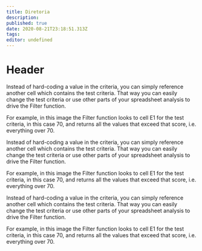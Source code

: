 ```yaml
---
title: Diretoria
description: 
published: true
date: 2020-08-21T23:18:51.313Z
tags: 
editor: undefined
---
```


# Header
Instead of hard-coding a value in the criteria, you can simply reference another cell which contains the test criteria. That way you can easily change the test criteria or use other parts of your spreadsheet analysis to drive the Filter function.

For example, in this image the Filter function looks to cell E1 for the test criteria, in this case 70, and returns all the values that exceed that score, i.e. everything over 70.

Instead of hard-coding a value in the criteria, you can simply reference another cell which contains the test criteria. That way you can easily change the test criteria or use other parts of your spreadsheet analysis to drive the Filter function.

For example, in this image the Filter function looks to cell E1 for the test criteria, in this case 70, and returns all the values that exceed that score, i.e. everything over 70.

Instead of hard-coding a value in the criteria, you can simply reference another cell which contains the test criteria. That way you can easily change the test criteria or use other parts of your spreadsheet analysis to drive the Filter function.

For example, in this image the Filter function looks to cell E1 for the test criteria, in this case 70, and returns all the values that exceed that score, i.e. everything over 70.
